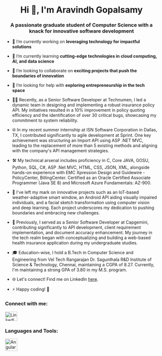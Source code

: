 <h1 align="center">Hi 👋, I'm Aravindh Gopalsamy</h1>
<h3 align="center">A passionate graduate student of Computer Science with a knack for innovative software development</h3>

- 🔭 I’m currently working on **leveraging technology for impactful solutions**

- 🌱 I’m currently learning **cutting-edge technologies in cloud computing, AI, and data science**

- 👯 I’m looking to collaborate on **exciting projects that push the boundaries of innovation**

- 🤝 I’m looking for help with **exploring entrepreneurship in the tech space**

- 👨‍💻 Recently, as a Senior Software Developer at Technumen, I led a dynamic team in designing and implementing a robust insurance policy API. My initiatives resulted in a 10% improvement in policy quoting efficiency and the identification of over 30 critical bugs, showcasing my commitment to system reliability.

- 🌐 In my recent summer internship at ISN Software Corporation in Dallas, TX, I contributed significantly to agile development at Sprint. One key achievement was structuring an Import API using ASP .NET MVC, leading to the replacement of more than 5 existing methods and aligning with the company's API management strategies.

- 🛠️ My technical arsenal includes proficiency in C, Core JAVA, GOSU, Python, SQL, C#, ASP .Net MVC, HTML, CSS, JSON, XML, alongside hands-on experience with EMC Xpression Design and Guidewire - PolicyCenter, BillingCenter. Certified as an Oracle Certified Associate Programmer (Java SE 8) and Microsoft Azure Fundamentals: AZ-900.

- 🌟 I've left my mark on innovative projects such as an IoT-based weather-adaptive smart window, an Android API aiding visually impaired individuals, and a facial sketch transformation using computer vision and deep learning. Each project underscores my dedication to pushing boundaries and embracing new challenges.

- 💼 Previously, I served as a Senior Software Developer at Capgemini, contributing significantly to API development, client requirement implementation, and document accuracy enhancement. My journey in the tech realm began with conceptualizing and building a web-based health insurance application during my undergraduate studies.

- 🎓 Education-wise, I hold a B.Tech in Computer Science and Engineering from Vel Tech Rangarajan Dr. Sagunthala R&D Institute of Science & Technology, Chennai, maintaining a CGPA of 8.27. Currently, I'm maintaining a strong GPA of 3.80 in my M.S. program.

- 🌐 Let's connect! Find me on LinkedIn [here](https://www.linkedin.com/in/aravindh-gopalsamy-28938b169).

- ⚡ Happy coding! 🚀

<h3 align="left">Connect with me:</h3>
<p align="left">
<a href="https://linkedin.com/in/aravindh-gopalsamy-28938b169/" target="blank"><img align="center" src="https://raw.githubusercontent.com/rahuldkjain/github-profile-readme-generator/master/src/images/icons/Social/linked-in-alt.svg" alt="LinkedIn" height="30" width="40" /></a>
</p>

<h3 align="left">Languages and Tools:</h3>
<p align="left">
  <!-- Update the image source URLs with appropriate icons for each technology -->
  <a href="https://angular.io" target="_blank" rel="noreferrer"> <img src="https://angular.io/assets/images/logos/angular/angular.svg" alt="Angular" width="40" height="40"/> </a>
  <!-- Add other technologies as needed -->
  <!-- <a href="https://example.com" target="_blank" rel="noreferrer"> <img src="https://example.com/path/to/your-icon.svg" alt="Example Technology" width="40" height="40"/> </a> -->
</p>


